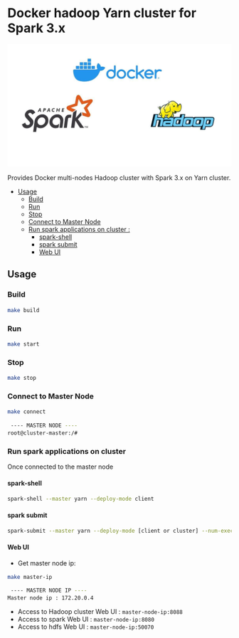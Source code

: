 # Docker hadoop Yarn cluster for Spark 3.x

<p align="center">
  <img src="logo.jpg">
</p>

Provides Docker multi-nodes Hadoop cluster with Spark 3.x on Yarn cluster.

* [Usage](#usage)
  * [Build](#build)
  * [Run](#run)
  * [Stop](#stop)
  * [Connect to Master Node](#connect-to-master-node)
  * [Run spark applications on cluster :](#run-spark-applications-on-cluster-)
    * [spark-shell](#spark-shell)
    * [spark submit](#spark-submit)
    * [Web UI](#web-ui)

## Usage

### Build

```bash
make build
```

### Run

```bash
make start
```

### Stop

```bash
make stop
```

### Connect to Master Node

```bash
make connect
```

```bash
 ---- MASTER NODE ---- 
root@cluster-master:/#
```

### Run spark applications on cluster

Once connected to the master node

#### spark-shell

```bash
spark-shell --master yarn --deploy-mode client
```

#### spark submit

```bash
spark-submit --master yarn --deploy-mode [client or cluster] --num-executors 2 --executor-memory 4G --executor-cores 4 --class org.apache.spark.examples.SparkPi $SPARK_HOME/examples/jars/spark-examples_2.11-2.4.1.jar
```

#### Web UI

* Get master node ip:

```bash
make master-ip
```

```bash
 ---- MASTER NODE IP ---- 
Master node ip : 172.20.0.4
```

* Access to Hadoop cluster Web UI : `master-node-ip:8088`
* Access to spark Web UI : `master-node-ip:8080`
* Access to hdfs Web UI : `master-node-ip:50070`
